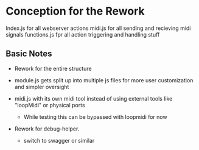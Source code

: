 # Conception for the Rework

Index.js for all webserver actions
midi.js for all sending and recieving midi signals
functions.js fpr all action triggering and handling stuff

## Basic Notes

- Rework for the entire structure
- module.js gets split up into multiple js files for more user customization and simpler oversight
- midi.js with its own midi tool instead of using external tools like "loopMidi" or physical ports
  
  - While testing this can be bypassed with loopmidi for now

- Rework for debug-helper.
  
  - switch to swagger or similar
